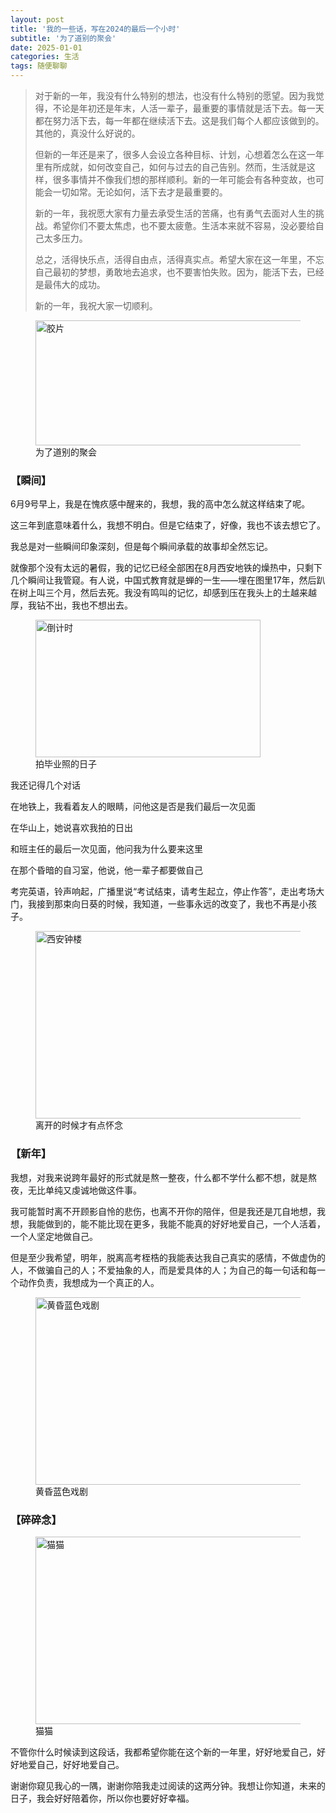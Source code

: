 ```yaml
---
layout: post
title: '我的一些话，写在2024的最后一个小时'
subtitle: '为了道别的聚会'
date: 2025-01-01
categories: 生活
tags: 随便聊聊
---
```

> 对于新的一年，我没有什么特别的想法，也没有什么特别的愿望。因为我觉得，不论是年初还是年末，人活一辈子，最重要的事情就是活下去。每一天都在努力活下去，每一年都在继续活下去。这是我们每个人都应该做到的。其他的，真没什么好说的。  
> 
> 但新的一年还是来了，很多人会设立各种目标、计划，心想着怎么在这一年里有所成就，如何改变自己，如何与过去的自己告别。然而，生活就是这样，很多事情并不像我们想的那样顺利。新的一年可能会有各种变故，也可能会一切如常。无论如何，活下去才是最重要的。  
> 
> 新的一年，我祝愿大家有力量去承受生活的苦痛，也有勇气去面对人生的挑战。希望你们不要太焦虑，也不要太疲惫。生活本来就不容易，没必要给自己太多压力。  
> 
> 总之，活得快乐点，活得自由点，活得真实点。希望大家在这一年里，不忘自己最初的梦想，勇敢地去追求，也不要害怕失败。因为，能活下去，已经是最伟大的成功。  
> 
>    新的一年，我祝大家一切顺利。
> 

<figure>
  <img src="https://www.helloimg.com/i/2025/01/01/677417be3f279.jpg" alt="胶片" width="700" height="200">
  <figcaption>为了道别的聚会</figcaption>
</figure>


### 【瞬间】

6月9号早上，我是在愧疚感中醒来的，我想，我的高中怎么就这样结束了呢。

这三年到底意味着什么，我想不明白。但是它结束了，好像，我也不该去想它了。

我总是对一些瞬间印象深刻，但是每个瞬间承载的故事却全然忘记。

就像那个没有太远的暑假，我的记忆已经全部困在8月西安地铁的燥热中，只剩下几个瞬间让我管窥。有人说，中国式教育就是蝉的一生——埋在图里17年，然后趴在树上叫三个月，然后去死。我没有鸣叫的记忆，却感到压在我头上的土越来越厚，我钻不出，我也不想出去。

<figure>
  <img src="https://www.helloimg.com/i/2025/01/01/6774183ec582b.jpg" alt="倒计时" width="360" height="220">
  <figcaption>拍毕业照的日子</figcaption>
</figure>


我还记得几个对话

在地铁上，我看着友人的眼睛，问他这是否是我们最后一次见面

在华山上，她说喜欢我拍的日出

和班主任的最后一次见面，他问我为什么要来这里

在那个昏暗的自习室，他说，他一辈子都要做自己

考完英语，铃声响起，广播里说“考试结束，请考生起立，停止作答”，走出考场大门，我接到那束向日葵的时候，我知道，一些事永远的改变了，我也不再是小孩子。

<figure>
  <img src="https://www.helloimg.com/i/2025/01/01/67741f72cd9d2.jpg" alt="西安钟楼" width="500" height="300">
  <figcaption>离开的时候才有点怀念</figcaption>
</figure>



### 【新年】

我想，对我来说跨年最好的形式就是熬一整夜，什么都不学什么都不想，就是熬夜，无比单纯又虔诚地做这件事。

我可能暂时离不开顾影自怜的悲伤，也离不开你的陪伴，但是我还是兀自地想，我想，我能做到的，能不能比现在更多，我能不能真的好好地爱自己，一个人活着，一个人坚定地做自己。

但是至少我希望，明年，脱离高考桎梏的我能表达我自己真实的感情，不做虚伪的人，不做骗自己的人；不爱抽象的人，而是爱具体的人；为自己的每一句话和每一个动作负责，我想成为一个真正的人。

<figure>
  <img src="https://www.helloimg.com/i/2025/01/01/67741f71b9a8a.jpg" alt="黄昏蓝色戏剧" width="500" height="300">
  <figcaption>黄昏蓝色戏剧</figcaption>
</figure>

### 【碎碎念】

<figure>
  <img src="https://www.helloimg.com/i/2025/01/01/677417bf2c891.jpg" alt="猫猫" width="500" height="300">
  <figcaption>猫猫</figcaption>
</figure>

不管你什么时候读到这段话，我都希望你能在这个新的一年里，好好地爱自己，好好地爱自己，好好地爱自己。

谢谢你窥见我心的一隅，谢谢你陪我走过阅读的这两分钟。我想让你知道，未来的日子，我会好好陪着你，所以你也要好好幸福。




